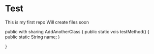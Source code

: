 # Test
This is my first repo
Will create files soon

public with sharing AddAnotherClass {
public static vois testMethod() {
public static String name;
}

}

